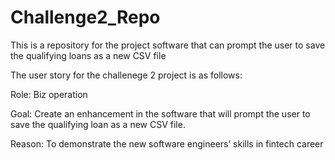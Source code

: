 # Challenge2_Repo
This is a repository for the project software that can prompt the user to save the qualifying loans as a new CSV file

The user story for the challenege 2 project is as follows:

Role: Biz operation

Goal: Create an enhancement in the software that will prompt the user to save the qualifying loan as a new CSV file.

Reason: To demonstrate the new software engineers’ skills in fintech career